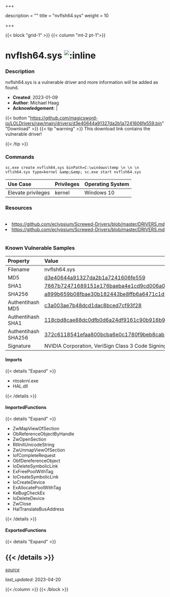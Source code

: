 +++

description = ""
title = "nvflsh64.sys"
weight = 10

+++


{{< block "grid-1" >}}
{{< column "mt-2 pt-1">}}


# nvflsh64.sys ![:inline](/images/twitter_verified.png) 


### Description

nvflsh64.sys is a vulnerable driver and more information will be added as found.

- **Created**: 2023-01-09
- **Author**: Michael Haag
- **Acknowledgement**:  | [](https://twitter.com/)

{{< button "https://github.com/magicsword-io/LOLDrivers/raw/main/drivers/d3e40644a91327da2b1a7241606fe559.bin" "Download" >}}
{{< tip "warning" >}}
This download link contains the vulnerable driver!

{{< /tip >}}

### Commands

```
sc.exe create nvflsh64.sys binPath=C:\windows\temp \n \n \n  vflsh64.sys type=kernel &amp;&amp; sc.exe start nvflsh64.sys
```

| Use Case | Privileges | Operating System | 
|:---- | ---- | ---- |
| Elevate privileges | kernel | Windows 10 |

### Resources
<br>
<li><a href=" https://github.com/eclypsium/Screwed-Drivers/blob/master/DRIVERS.md"> https://github.com/eclypsium/Screwed-Drivers/blob/master/DRIVERS.md</a></li>
<li><a href="https://github.com/eclypsium/Screwed-Drivers/blob/master/DRIVERS.md">https://github.com/eclypsium/Screwed-Drivers/blob/master/DRIVERS.md</a></li>
<br>

### Known Vulnerable Samples

| Property           | Value |
|:-------------------|:------|
| Filename           | nvflsh64.sys |
| MD5                | [d3e40644a91327da2b1a7241606fe559](https://www.virustotal.com/gui/file/d3e40644a91327da2b1a7241606fe559) |
| SHA1               | [7667b72471689151e176baeba4e1cd9cd006a09a](https://www.virustotal.com/gui/file/7667b72471689151e176baeba4e1cd9cd006a09a) |
| SHA256             | [a899b659b08fbae30b182443be8ffb6a6471c1d0497b52293061754886a937a3](https://www.virustotal.com/gui/file/a899b659b08fbae30b182443be8ffb6a6471c1d0497b52293061754886a937a3) |
| Authentihash MD5   | [c3a003ae7b48dcd1dac8bced7cf93f28](https://www.virustotal.com/gui/search/authentihash%253Ac3a003ae7b48dcd1dac8bced7cf93f28) |
| Authentihash SHA1  | [118cbd8cae88dc0dfb0d6a24df9161c90b916b90](https://www.virustotal.com/gui/search/authentihash%253A118cbd8cae88dc0dfb0d6a24df9161c90b916b90) |
| Authentihash SHA256| [372c6118541efaa800bcba6e0c1780f9beb8cab6f2176bcc5fe3664ea19379e4](https://www.virustotal.com/gui/search/authentihash%253A372c6118541efaa800bcba6e0c1780f9beb8cab6f2176bcc5fe3664ea19379e4) |
| Signature         | NVIDIA Corporation, VeriSign Class 3 Code Signing 2010 CA, VeriSign   |


#### Imports
{{< details "Expand" >}}
* ntoskrnl.exe
* HAL.dll

{{< /details >}}
#### ImportedFunctions
{{< details "Expand" >}}
* ZwMapViewOfSection
* ObReferenceObjectByHandle
* ZwOpenSection
* RtlInitUnicodeString
* ZwUnmapViewOfSection
* IofCompleteRequest
* ObfDereferenceObject
* IoDeleteSymbolicLink
* ExFreePoolWithTag
* IoCreateSymbolicLink
* IoCreateDevice
* ExAllocatePoolWithTag
* KeBugCheckEx
* IoDeleteDevice
* ZwClose
* HalTranslateBusAddress

{{< /details >}}
#### ExportedFunctions
{{< details "Expand" >}}

{{< /details >}}
-----



[*source*](https://github.com/magicsword-io/LOLDrivers/tree/main/yaml/nvflsh64.yaml)

*last_updated:* 2023-04-20








{{< /column >}}
{{< /block >}}
